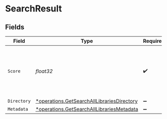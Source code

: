 # SearchResult


## Fields

| Field                                                                                                   | Type                                                                                                    | Required                                                                                                | Description                                                                                             | Example                                                                                                 |
| ------------------------------------------------------------------------------------------------------- | ------------------------------------------------------------------------------------------------------- | ------------------------------------------------------------------------------------------------------- | ------------------------------------------------------------------------------------------------------- | ------------------------------------------------------------------------------------------------------- |
| `Score`                                                                                                 | *float32*                                                                                               | :heavy_check_mark:                                                                                      | The score of the search result, typically a float value between 0 and 1.                                | 0.92                                                                                                    |
| `Directory`                                                                                             | [*operations.GetSearchAllLibrariesDirectory](../../models/operations/getsearchalllibrariesdirectory.md) | :heavy_minus_sign:                                                                                      | N/A                                                                                                     |                                                                                                         |
| `Metadata`                                                                                              | [*operations.GetSearchAllLibrariesMetadata](../../models/operations/getsearchalllibrariesmetadata.md)   | :heavy_minus_sign:                                                                                      | N/A                                                                                                     |                                                                                                         |